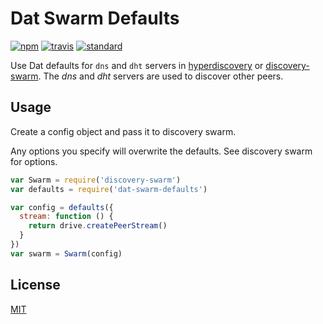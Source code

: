 # Dat Swarm Defaults

[![npm][npm-image]][npm-url]
[![travis][travis-image]][travis-url]
[![standard][standard-image]][standard-url]

Use Dat defaults for `dns` and `dht` servers in [hyperdiscovery](https://github.com/karissa/hyperdiscovery) or [discovery-swarm](https://github.com/mafintosh/discovery-swarm). The *dns* and *dht* servers are used to discover other peers.

## Usage 

Create a config object and pass it to discovery swarm. 

Any options you specify will overwrite the defaults. See discovery swarm for options.

```javascript
var Swarm = require('discovery-swarm')
var defaults = require('dat-swarm-defaults')

var config = defaults({
  stream: function () {
    return drive.createPeerStream()
  }
})
var swarm = Swarm(config)
```

## License

[MIT](LICENSE.md)

[npm-image]: https://img.shields.io/npm/v/dat-swarm-defaults.svg?style=flat-square
[npm-url]: https://www.npmjs.com/package/dat-swarm-defaults
[travis-image]: https://img.shields.io/travis/datproject/dat-swarm-defaults.svg?style=flat-square
[travis-url]: https://travis-ci.org/datproject/dat-swarm-defaults
[standard-image]: https://img.shields.io/badge/code%20style-standard-brightgreen.svg?style=flat-square
[standard-url]: http://npm.im/standard

